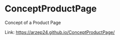 # ConceptProductPage
Concept of a Product Page

Link: https://arzep24.github.io/ConceptProductPage/
